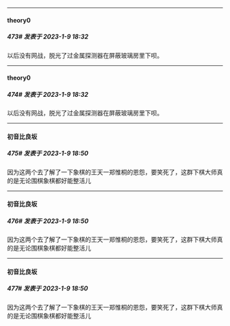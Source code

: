 

*****

####  theory0  
##### 473#       发表于 2023-1-9 18:32

以后没有网战，脱光了过金属探测器在屏蔽玻璃房里下呗。

*****

####  theory0  
##### 474#       发表于 2023-1-9 18:32

以后没有网战，脱光了过金属探测器在屏蔽玻璃房里下呗。



*****

####  初音比良坂  
##### 475#       发表于 2023-1-9 18:50

因为这两个去了解了一下象棋的王天一郑惟桐的恩怨，要笑死了，这群下棋大师真的是无论围棋象棋都好能整活儿

*****

####  初音比良坂  
##### 476#       发表于 2023-1-9 18:50

因为这两个去了解了一下象棋的王天一郑惟桐的恩怨，要笑死了，这群下棋大师真的是无论围棋象棋都好能整活儿

*****

####  初音比良坂  
##### 477#       发表于 2023-1-9 18:50

因为这两个去了解了一下象棋的王天一郑惟桐的恩怨，要笑死了，这群下棋大师真的是无论围棋象棋都好能整活儿

